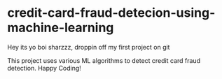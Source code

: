 # credit-card-fraud-detecion-using-machine-learning

Hey its yo boi sharzzz, droppin off my first project on git

This project uses various ML algorithms to detect credit card fraud detection.
Happy Coding!

